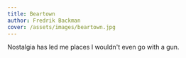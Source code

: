 ```yaml
---
title: Beartown
author: Fredrik Backman
cover: /assets/images/beartown.jpg
---
```

Nostalgia has led me places I wouldn't even go with a gun.

